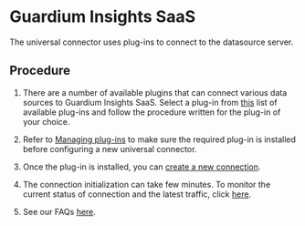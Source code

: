 # Guardium Insights SaaS 

The universal connector uses plug-ins to connect to the datasource server.

## Procedure

1. There are a number of available plugins that can connect various data sources to Guardium Insights SaaS. Select a plug-in from [this](/docs/available_plugins.md)  list of available plug-ins and follow the procedure written for the plug-in of your choice. 


2. Refer to [Managing plug-ins](/docs/Guardium%20Insights/SaaS_1.0/Plugins_management.md) to make sure the required plug-in is installed before configuring a new universal connector.

3. Once the plug-in is installed, you can [create a new connection](/docs/Guardium%20Insights/SaaS_1.0/UC_Configuration_GI.md). 

4. The connection initialization can take few minutes. To monitor the current status of connection and the latest traffic, click [here](/docs/Guardium%20Insights/SaaS_1.0/monitoring_GI.MD).

5. See our FAQs [here](/docs/Guardium%20Insights/SaaS_1.0/faqs_troubleshooting_gi.md).

